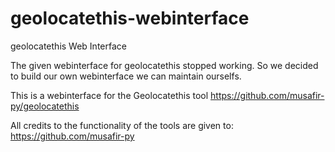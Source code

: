 # geolocatethis-webinterface
geolocatethis Web Interface

The given webinterface for geolocatethis stopped working.
So we decided to build our own webinterface we can maintain ourselfs.

This is a webinterface for the Geolocatethis tool
https://github.com/musafir-py/geolocatethis

All credits to the functionality of the tools are given to:
https://github.com/musafir-py

